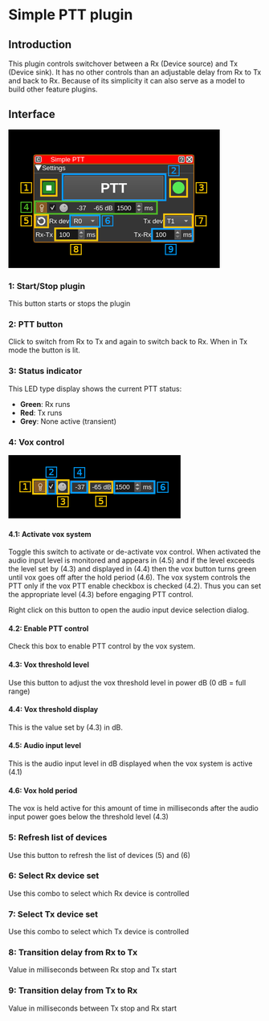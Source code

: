 <h1>Simple PTT plugin</h1>

<h2>Introduction</h2>

This plugin controls switchover between a Rx (Device source) and Tx (Device sink). It has no other controls than an adjustable delay from Rx to Tx and back to Rx. Because of its simplicity it can also serve as a model to build other feature plugins.

<h2>Interface</h2>

![PTT feature plugin GUI](../../../doc/img/SimplePTT_plugin.png)

<h3>1: Start/Stop plugin</h3>

This button starts or stops the plugin

<h3>2: PTT button</h3>

Click to switch from Rx to Tx and again to switch back to Rx. When in Tx mode the button is lit.

<h3>3: Status indicator</h3>

This LED type display shows the current PTT status:

  - **Green**: Rx runs
  - **Red**: Tx runs
  - **Grey**: None active (transient)

<h3>4: Vox control</h3>

![PTT feature vox control](../../../doc/img/SimplePTT_vox.png)

<h4>4.1: Activate vox system</h4>

Toggle this switch to activate or de-activate vox control. When activated the audio input level is monitored and appears in (4.5) and if the level exceeds the level set by (4.3) and displayed in (4.4) then the vox button turns green until vox goes off after the hold period (4.6). The vox system controls the PTT only if the vox PTT enable checkbox is checked (4.2). Thus you can set the appropriate level (4.3) before engaging PTT control.

Right click on this button to open the audio input device selection dialog.

<h4>4.2: Enable PTT control</h4>

Check this box to enable PTT control by the vox system.

<h4>4.3: Vox threshold level</h4>

Use this button to adjust the vox threshold level in power dB (0 dB = full range)

<h4>4.4: Vox threshold display</h4>

This is the value set by (4.3) in dB.

<h4>4.5: Audio input level</h4>

This is the audio input level in dB displayed when the vox system is active (4.1)

<h4>4.6: Vox hold period</h4>

The vox is held active for this amount of time in milliseconds after the audio input power goes below the threshold level (4.3)

<h3>5: Refresh list of devices</h3>

Use this button to refresh the list of devices (5) and (6)

<h3>6: Select Rx device set</h3>

Use this combo to select which Rx device is controlled

<h3>7: Select Tx device set</h3>

Use this combo to select which Tx device is controlled

<h3>8: Transition delay from Rx to Tx</h3>

Value in milliseconds between Rx stop and Tx start

<h3>9: Transition delay from Tx to Rx</h3>

Value in milliseconds between Tx stop and Rx start
